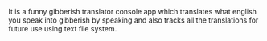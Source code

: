 It is a funny gibberish translator console app which translates what english you speak into gibberish by speaking and also tracks all the translations for future use using text file system.
